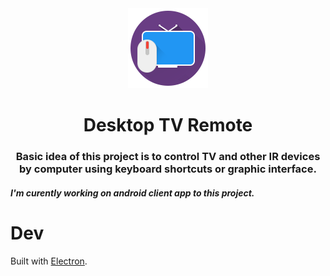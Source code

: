 <center><img src="icons/windows/icon128.png" width="128"></center>
<center><h1>Desktop TV Remote</h1></center>

<center><h3>Basic idea of this project is to control TV and other IR devices by computer using keyboard shortcuts or graphic interface.</h3></center>

<h5>I'm curently working on android client app to this project.</h5>

# Dev

Built with [Electron](http://electron.atom.io).
